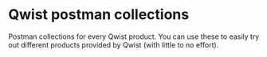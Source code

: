 # Qwist postman collections

Postman collections for every Qwist product. 
You can use these to easily try out different products provided by Qwist (with little to no effort).
